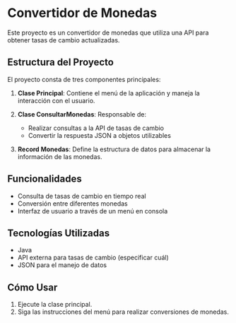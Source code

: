 # Convertidor de Monedas

Este proyecto es un convertidor de monedas que utiliza una API para obtener tasas de cambio actualizadas.

## Estructura del Proyecto

El proyecto consta de tres componentes principales:

1. **Clase Principal**: Contiene el menú de la aplicación y maneja la interacción con el usuario.

2. **Clase ConsultarMonedas**: Responsable de:
   - Realizar consultas a la API de tasas de cambio
   - Convertir la respuesta JSON a objetos utilizables

3. **Record Monedas**: Define la estructura de datos para almacenar la información de las monedas.

## Funcionalidades

- Consulta de tasas de cambio en tiempo real
- Conversión entre diferentes monedas
- Interfaz de usuario a través de un menú en consola

## Tecnologías Utilizadas

- Java
- API externa para tasas de cambio (especificar cuál)
- JSON para el manejo de datos

## Cómo Usar

1. Ejecute la clase principal.
2. Siga las instrucciones del menú para realizar conversiones de monedas.
